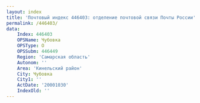 ```yaml
---
layout: index
title: 'Почтовый индекс 446403: отделение почтовой связи Почты России'
permalink: /446403/
data:
    Index: 446403
    OPSName: Чубовка
    OPSType: О
    OPSSubm: 446449
    Region: 'Самарская область'
    Autonom: ''
    Area: 'Кинельский район'
    City: Чубовка
    City1: ''
    ActDate: '20001030'
    IndexOld: ''
---
```

